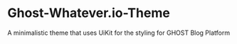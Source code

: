 # Ghost-Whatever.io-Theme
A minimalistic theme that uses UiKit for the styling for GHOST Blog Platform
